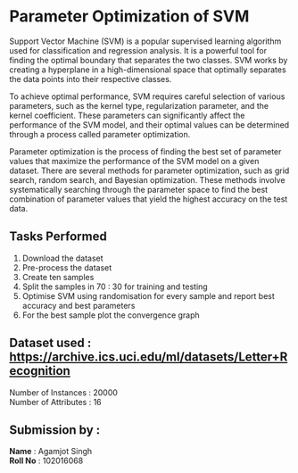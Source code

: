 # Parameter Optimization of SVM

Support Vector Machine (SVM) is a popular supervised learning algorithm used for classification and regression analysis. It is a powerful tool for finding the optimal boundary that separates the two classes. SVM works by creating a hyperplane in a high-dimensional space that optimally separates the data points into their respective classes.

To achieve optimal performance, SVM requires careful selection of various parameters, such as the kernel type, regularization parameter, and the kernel coefficient. These parameters can significantly affect the performance of the SVM model, and their optimal values can be determined through a process called parameter optimization.

Parameter optimization is the process of finding the best set of parameter values that maximize the performance of the SVM model on a given dataset. There are several methods for parameter optimization, such as grid search, random search, and Bayesian optimization. These methods involve systematically searching through the parameter space to find the best combination of parameter values that yield the highest accuracy on the test data.

## Tasks Performed
1. Download the dataset
2. Pre-process the dataset
3. Create ten samples 
4. Split the samples in  70 : 30 for training and testing
5. Optimise SVM using randomisation for every sample and report best accuracy and best parameters
6. For the best sample plot the convergence graph


## Dataset used : https://archive.ics.uci.edu/ml/datasets/Letter+Recognition

Number of Instances : 20000
<br>
Number of Attributes : 16



## Submission by :
**Name** : Agamjot Singh
<br>
**Roll No** : 102016068
